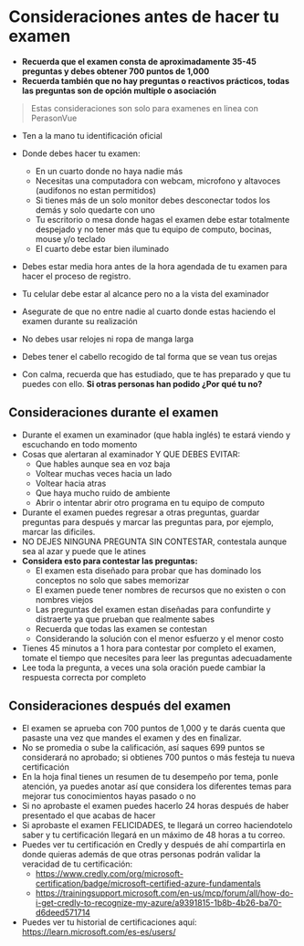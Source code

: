 # Consideraciones antes de hacer tu examen

- **Recuerda que el examen consta de aproximadamente 35-45 preguntas y debes obtener 700 puntos de 1,000**
- **Recuerda también que no hay preguntas o reactivos prácticos, todas las preguntas son de opción multiple o asociación**

> Estas consideraciones son solo para examenes en linea con PerasonVue

- Ten a la mano tu identificación oficial
- Donde debes hacer tu examen:
  - En un cuarto donde no haya nadie más
  - Necesitas una computadora con webcam, microfono y altavoces (audifonos no estan permitidos)
  - Si tienes más de un solo monitor debes desconectar todos los demás y solo quedarte con uno
  - Tu escritorio o mesa donde hagas el examen debe estar totalmente despejado y no tener más que tu equipo de computo, bocinas, mouse y/o teclado
  - El cuarto debe estar bien iluminado
- Debes estar media hora antes de la hora agendada de tu examen para hacer el proceso de registro.
- Tu celular debe estar al alcance pero no a la vista del examinador
- Asegurate de que no entre nadie al cuarto donde estas haciendo el examen durante su realización
- No debes usar relojes ni ropa de manga larga
- Debes tener el cabello recogido de tal forma que se vean tus orejas

- Con calma, recuerda que has estudiado, que te has preparado y que tu puedes con ello. **Si otras personas han podido ¿Por qué tu no?**

## Consideraciones durante el examen

- Durante el examen un examinador (que habla inglés) te estará viendo y escuchando en todo momento
- Cosas que alertaran al examinador Y QUE DEBES EVITAR:
  - Que hables aunque sea en voz baja
  - Voltear muchas veces hacia un lado
  - Voltear hacia atras
  - Que haya mucho ruido de ambiente
  - Abrir o intentar abrir otro programa en tu equipo de computo
- Durante el examen puedes regresar a otras preguntas, guardar preguntas para después y marcar las preguntas para, por ejemplo, marcar las dificiles.
- NO DEJES NINGUNA PREGUNTA SIN CONTESTAR, contestala aunque sea al azar y puede que le atines
- **Considera esto para contestar las preguntas:**
  - El examen esta diseñado para probar que has dominado los conceptos no solo que sabes memorizar
  - El examen puede tener nombres de recursos que no existen o con nombres viejos
  - Las preguntas del examen estan diseñadas para confundirte y distraerte ya que prueban que realmente sabes
  - Recuerda que todas las examen se contestan 
  - Considerando la solución con el menor esfuerzo y el menor costo
- Tienes 45 minutos a 1 hora para contestar por completo el examen, tomate el tiempo que necesites para leer las preguntas adecuadamente
- Lee toda la pregunta, a veces una sola oración puede cambiar la respuesta correcta por completo

## Consideraciones después del examen

- El examen se aprueba con 700 puntos de 1,000 y te darás cuenta que pasaste una vez que mandes el examen y des en finalizar.
- No se promedia o sube la calificación, así saques 699 puntos se considerará no aprobado; si obtienes 700 puntos o más festeja tu nueva certificación 
- En la hoja final tienes un resumen de tu desempeño por tema, ponle atención, ya puedes anotar así que considera los diferentes temas para mejorar tus conocimientos hayas pasado o no
- Si no aprobaste el examen puedes hacerlo 24 horas después de haber presentado el que acabas de hacer
- Si aprobaste el examen FELICIDADES, te llegará un correo haciendotelo saber y tu certificación llegará en un máximo de 48 horas a tu correo.
- Puedes ver tu certificación en Credly y después de ahí compartirla en donde quieras además de que otras personas podrán validar la veracidad de tu certificación:
  - https://www.credly.com/org/microsoft-certification/badge/microsoft-certified-azure-fundamentals
  - https://trainingsupport.microsoft.com/en-us/mcp/forum/all/how-do-i-get-credly-to-recognize-my-azure/a9391815-1b8b-4b26-ba70-d6deed571714
- Puedes ver tu historial de certificaciones aquí: https://learn.microsoft.com/es-es/users/